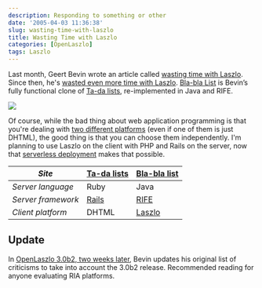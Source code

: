 ```yaml
---
description: Responding to something or other
date: '2005-04-03 11:36:38'
slug: wasting-time-with-laszlo
title: Wasting Time with Laszlo
categories: [OpenLaszlo]
tags: Laszlo
---
```


Last month, Geert Bevin wrote an article called [wasting time with
Laszlo](http://rifers.org/blogs/gbevin/2005/3/8/wasting_time_with_laszo).  Since
then, he's [wasted even more time with
Laszlo](http://rifers.org/blogs/gbevin/2005/3/18/blabla_tada_in_java). [Bla-bla
List](http://blablalist.com/) is Bevin’s fully functional clone of [Ta-da
lists](http://www.tadalist.com/), re-implemented in Java and RIFE.

![]({{site.image_url}}/2005/blablalist.png)

Of course, while the bad thing about web application programming is that you're
dealing with [two different platforms](/2004/08/web-mvc) (even if one of them is
just DHTML), the good thing is that you can choose them independently.  I'm
planning to use Laszlo on the client with PHP and Rails on the server, now that
[serverless deployment](http://www.davidtemkin.com/mtarchive/000009.html) makes
that possible.

| *Site*             | [Ta-da lists](http://www.tadalist.com/) | [Bla-bla list](http://blablalist.com/) |
|--------------------|-----------------------------------------|----------------------------------------|
| *Server language*  | Ruby                                    | Java                                   |
| *Server framework* | [Rails](http://rubyonrails.org)         | [RIFE](http://rife.dev.java.net/)      |
| *Client platform*  | DHTML                                   | [Laszlo](http://openlaszlo.org)        |

## Update

In [OpenLaszlo 3.0b2, two weeks
later](http://rifers.org/blogs/gbevin/2005/4/5/openlaszlo_30b2_two_weeks_later),
Bevin updates his original list of criticisms to take into account the 3.0b2
release.  Recommended reading for anyone evaluating RIA platforms.

